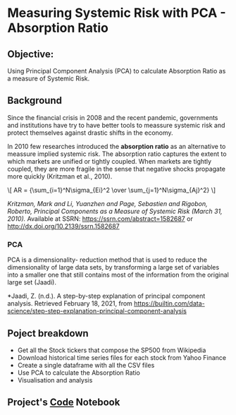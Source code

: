 # Measuring Systemic Risk with PCA - Absorption Ratio
## Objective:
Using Principal Component Analysis (PCA) to calculate Absorption Ratio as a measure of Systemic Risk.
## Background
Since the financial crisis in 2008 and the recent pandemic, governments and institutions have try to have better tools to meassure systemic risk and protect themselves against drastic shifts in the economy.

In 2010 few researches introduced the **absorption ratio** as an alternative to meassure implied systemic risk. The absorption ratio captures the extent to which markets are unified or tightly coupled. When markets are tightly coupled, they are more fragile in the sense that negative shocks propagate more quickly (Kritzman et al., 2010).

\\[
AR = {\sum_{i=1}^N\sigma_{Ei}^2 \over \sum_{j=1}^N\sigma_{Aj}^2}
\\]

*Kritzman, Mark and Li, Yuanzhen and Page, Sebastien and Rigobon, Roberto, Principal Components as a Measure of Systemic Risk (March 31, 2010).* Available at SSRN: https://ssrn.com/abstract=1582687 or http://dx.doi.org/10.2139/ssrn.1582687
### PCA
PCA is a dimensionality- reduction method that is used to reduce the dimensionality of large data sets, by transforming a large set of variables into a smaller one that still contains most of the information from the original large set (Jaadi).

*Jaadi, Z. (n.d.). A step-by-step explanation of principal component analysis. Retrieved February 18, 2021, from https://builtin.com/data-science/step-step-explanation-principal-component-analysis

## Poject breakdown
- Get all the Stock tickers that compose the SP500 from Wikipedia
- Download historical time series files for each stock from Yahoo Finance
- Create a single dataframe with all the CSV files
- Use PCA to calculate the Absorption Ratio
- Visualisation and analysis
## Project's [Code](https://github.com/Oliver-vp/Jupyter_Notebooks/blob/main/PCA%20Absorption%20Ratio%20SP500.ipynb) Notebook

